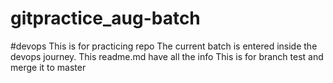 # gitpractice_aug-batch 
#devops
This is for practicing repo
The current batch is entered inside the devops journey.
This readme.md have all the info
This is for branch test and merge it to master
#